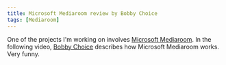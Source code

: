 ```yaml
---
title: Microsoft Mediaroom review by Bobby Choice
tags: [Mediaroom]
---
```

<P>One of the projects I'm working on involves <A class="" href="http://www.microsoftmediaroom.com/" target=_blank mce_href="http://www.microsoftmediaroom.com">Microsoft Mediaroom</A>. In&nbsp;the following&nbsp;video, <A class="" href="http://www.bobbychoice.com/" target=_blank mce_href="http://www.bobbychoice.com/">Bobby Choice</A> describes how Microsoft Mediaroom works. Very funny.</P>
<P mce_keep="true">&nbsp;</P>
<OBJECT height=353 width=425><PARAM NAME="movie" VALUE="https://www.youtube.com/v/X3bwNz-mMig"><PARAM NAME="wmode" VALUE="transparent">
<embed src="https://www.youtube.com/v/X3bwNz-mMig" type="application/x-shockwave-flash" wmode="transparent" width="425" height="353"></embed></OBJECT>
